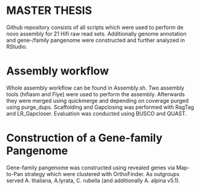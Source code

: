 # MASTER THESIS
Github repository consists of all scripts which were used to perform de novo assembly for 21 Hifi raw read sets. Additionally genome annotation and gene-/family pangenome were constructed and further analyzed in RStudio.

# Assembly workflow
Whole assembly workflow can be found in Assembly.sh. Two assembly tools (hifiasm and Flye) were used to perform the assembly. Afterwards they were merged using quickmerge and depending on coverage purged using purge_dups. Scaffolding and Gapclosing was performed with RagTag and LR_Gapcloser. Evaluation was conducted using BUSCO and QUAST.

# Construction of a Gene-family Pangenome
Gene-family pangenome was constructed using revealed genes via Map-to-Pan strategy which were clustered with OrthoFinder. As outgroups served A. thaliana, A.lyrata, C. rubella (and additionally A. alpina v5.1).


